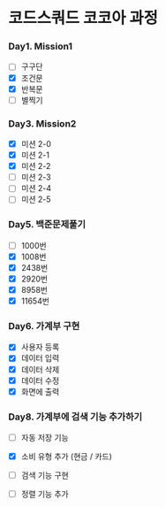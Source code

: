# 코드스쿼드 코코아 과정

### Day1. Mission1
- [ ] 구구단 
- [x] 조건문
- [x] 반복문
- [ ] 별찍기

### Day3. Mission2
- [x] 미션 2-0 
- [x] 미션 2-1
- [x] 미션 2-2
- [ ] 미션 2-3
- [ ] 미션 2-4
- [ ] 미션 2-5

### Day5. 백준문제풀기
- [ ] 1000번 
- [x] 1008번
- [x] 2438번
- [x] 2920번
- [x] 8958번
- [x] 11654번

### Day6. 가계부 구현
- [x] 사용자 등록
- [x] 데이터 입력
- [x] 데이터 삭제
- [x] 데이터 수정
- [x] 화면에 출력

### Day8. 가계부에 검색 기능 추가하기
- [ ] 자동 저장 기능
- [x] 소비 유형 추가 (현금 / 카드)
- [ ] 검색 기능 구현
- [ ] 정렬 기능 추가

